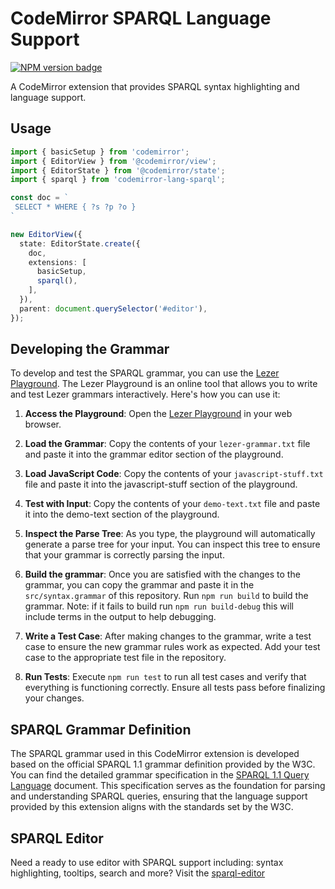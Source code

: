 # CodeMirror SPARQL Language Support

<span><a href="https://www.npmjs.com/package/codemirror-lang-sparql" title="NPM version badge"><img src="https://img.shields.io/npm/v/codemirror-lang-sparql?color=blue" alt="NPM version badge" /></a></span>

A CodeMirror extension that provides SPARQL syntax highlighting and language support.

## Usage

```ts
import { basicSetup } from 'codemirror';
import { EditorView } from '@codemirror/view';
import { EditorState } from '@codemirror/state';
import { sparql } from 'codemirror-lang-sparql';

const doc = `
 SELECT * WHERE { ?s ?p ?o }
`

new EditorView({
  state: EditorState.create({
    doc,
    extensions: [
      basicSetup,
      sparql(),
    ],
  }),
  parent: document.querySelector('#editor'),
});
```

## Developing the Grammar

To develop and test the SPARQL grammar, you can use the [Lezer Playground](https://lezer-playground.vercel.app/). The Lezer Playground is an online tool that allows you to write and test Lezer grammars interactively. Here's how you can use it:

1. **Access the Playground**: Open the [Lezer Playground](https://lezer-playground.vercel.app/) in your web browser.

2. **Load the Grammar**: Copy the contents of your `lezer-grammar.txt` file and paste it into the grammar editor section of the playground.

3. **Load JavaScript Code**: Copy the contents of your `javascript-stuff.txt` file and paste it into the javascript-stuff section of the playground.

4. **Test with Input**: Copy the contents of your `demo-text.txt` file and paste it into the demo-text section of the playground.

5. **Inspect the Parse Tree**: As you type, the playground will automatically generate a parse tree for your input. You can inspect this tree to ensure that your grammar is correctly parsing the input.

6. **Build the grammar**: Once you are satisfied with the changes to the grammar, you can copy the grammar and paste it in the `src/syntax.grammar` of this repository. Run `npm run build` to build the grammar. 
Note: if it fails to build run `npm run build-debug` this will include terms in the output to help debugging.

7. **Write a Test Case**: After making changes to the grammar, write a test case to ensure the new grammar rules work as expected. Add your test case to the appropriate test file in the repository.

8. **Run Tests**: Execute `npm run test` to run all test cases and verify that everything is functioning correctly. Ensure all tests pass before finalizing your changes.

## SPARQL Grammar Definition

The SPARQL grammar used in this CodeMirror extension is developed based on the official SPARQL 1.1 grammar definition provided by the W3C. You can find the detailed grammar specification in the [SPARQL 1.1 Query Language](https://www.w3.org/TR/sparql11-query/#sparqlGrammar) document. This specification serves as the foundation for parsing and understanding SPARQL queries, ensuring that the language support provided by this extension aligns with the standards set by the W3C.

## SPARQL Editor

Need a ready to use editor with SPARQL support including: syntax highlighting, tooltips, search and more? Visit the [sparql-editor](https://github.com/aatauil/sparql-editor)
